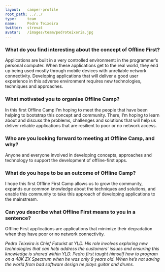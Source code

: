 ```yaml
---
layout:   camper-profile
root_path: ../../
type:     team
name:     Pedro Teixeira
twitter:  strevat
avatar:   /images/team/pedroteixeria.jpg
---
```


### What do you find interesting about the concept of Offline First?

Applications are built in a very controlled environment: in the programmer’s personal computer. When these applications get to the real world, they end up being used mostly through mobile devices with unreliable network connectivity. Developing applications that will deliver a good user experience in this adverse environment requires new technologies, techniques and approaches.

### What motivated you to organise Offline Camp?

In this first Offline Camp I’m hoping to meet the people that have been helping to bootstrap this concept and community. There, I’m hoping to learn about and discuss the problems, challenges and solutions that will help us deliver reliable applications that are resilient to poor or no network access.

### Who are you looking forward to meeting at Offline Camp, and why?

Anyone and everyone involved in developing concepts, approaches and technology to support the development of offline-first apps.

### What do you hope to be an outcome of Offline Camp?

I hope this first Offline First Camp allows us to grow the community, expands our common knowledge about the techniques and solutions, and enable this community to take this approach of developing applications to the mainstream.

### Can you describe what Offline First means to you in a sentence?

Offline First applications are applications that minimize their degradation when they have poor or no network connectivity.  
  
_Pedro Teixeira is Chief Futurist at YLD. His role involves exploring new technologies that can help address the customers’ issues and ensuring this knowledge is shared within YLD. Pedro first taught himself how to program on a 48K ZX Spectrum when he was only 9 years old. When he’s not saving the world from bad software design he plays guitar and drums._ 
